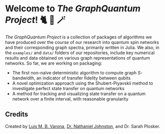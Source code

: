 # Welcome to *The GraphQuantum Project*! 🐈 🌸 🪄

*The GraphQuantum Project* is a collection of packages of algorithms we have produced over the course of our research into quantum spin networks and their corresponding graph spectra, primarily written in Julia. We also, in the `examples/` and `data/` folders of our repositories, include key numerical results and data obtained on various graph representations of quantum networks. So far, we are working on packaging:

- The first non-na&iuml;ve deterministic algorithm to compute graph *S*-bandwidth, an indicator of transfer fidelity between qubits
- A novel optimization approach using the Shubert-Piyavskii method to investigate perfect state transfer on quantum networks
- A method for tracking and visualizing state transfer on a quantum network over a finite interval, with reasonable granularity

## Credits

Created by [Luis M. B. Varona](https://github.com/Luis-Varona), [Dr. Nathaniel Johnston](https://github.com/nathanieljohnston), and Dr. Sarah Plosker.
